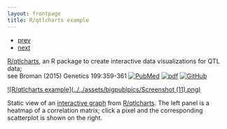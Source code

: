 ```yaml
---
layout: frontpage
title: R/qtlcharts example
---
```


<div class="navbar">
  <div class="navbar-inner">
      <ul class="nav">
          <li><a href="geneticmaps_fig3.html">prev</a></li>
          <li><a href="tian2016_fig4.html">next</a></li>
      </ul>
  </div>
</div>

[R/qtlcharts](http://kbroman.org/qtlcharts), an R package to create
interactive data visualizations for QTL data; <br/>
see Broman (2015) Genetics 199:359-361
[![PubMed](../icons16/pubmed-icon.png)](http://www.ncbi.nlm.nih.gov/pubmed/25527287)
[![pdf](../icons16/pdf-icon.png)](http://www.biostat.wisc.edu/~kbroman/publications/rqtlcharts.pdf)
[![GitHub](../icons16/github-icon.png)](https://github.com/kbroman/Paper_Rqtlcharts)

[![R/qtlcharts example](../../assets/bigpublpics/Screenshot (11).png)](http://kbroman.org/qtlcharts/example/iplotCorr.html)

Static view of an [interactive graph](http://kbroman.org/qtlcharts/example/iplotCorr.html)
from [R/qtlcharts](http://kbroman.org/qtlcharts). The left panel is a heatmap of a correlation
matrix; click a pixel and the corresponding scatterplot is shown on
the right.
